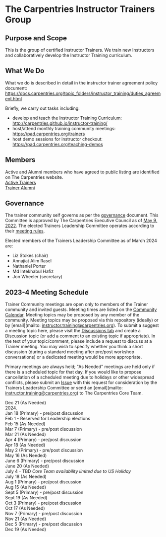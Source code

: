 # The Carpentries Instructor Trainers Group

## Purpose and Scope

This is the group of certified Instructor Trainers. We train new Instructors and collaboratively develop the Instructor Training curriculum.

## What We Do
What we do is described in detail in the instructor trainer agreement policy document: https://docs.carpentries.org/topic_folders/instructor_training/duties_agreement.html

Briefly, we carry out tasks including:
- develop and teach the Instructor Training Curriculum: http://carpentries.github.io/instructor-training/
- host/attend monthly training community meetings: https://pad.carpentries.org/trainers
- host demo sessions for instructor checkout: https://pad.carpentries.org/teaching-demos

## Members
Active and Alumni members who have agreed to public listing are identified on The Carpentries website.  
[Active Trainers](https://carpentries.org/trainers/)  
[Trainer Alumni](https://carpentries.org/trainer_alumni/)

## Governance

The trainer community self governs as per the [governance](governance.md) document. This Committee is approved by The Carpentries Executive Council as of [May 9, 2022](https://github.com/carpentries/executive-council-info/blob/main/minutes/2022/EC-minutes-2022-05-09-Q2.md).
The elected Trainers Leadership Committee operates according to their [meeting rules](policy/leader_meeting_rules.md).

Elected members of the Trainers Leadership Committee as of March 2024 are:
- Liz Stokes (chair)
- Annajiat Alim Rasel
- Nathaniel Porter
- Md Intekhabul Hafiz
- Jon Wheeler (secretary)


## 2023-4 Meeting Schedule

Trainer Community meetings are open only to members of the Trainer community and invited guests. Meeting times are listed on the [Community Calendar](https://carpentries.org/community/#community-events). 
Meeting topics may be proposed by any member of the community. Meeting topics may be proposed via this repository (ideally) or by [email](mailto: instructor.training@carpentries.org). 
To submit a suggest a meeting topic here, please visit the [Discussions tab](https://github.com/carpentries/trainers/discussions) and 
create a Discussion topic (or add a comment to an existing topic if appropriate). 
In the text of your topic/comment, please include a request to discuss at a Trainer meeting. You may wish to specify whether you 
think a short discussion (during a standard meeting after pre/post workshop conversations) or a dedicated meeting would be more appropriate. 
  
Primary meetings are always held; "As Needed" meetings are held only if there is a scheduled topic for that day. 
If you would like to propose cancellation of a scheduled meeting due to holidays or other widespread conflicts, please submit an [Issue](https://github.com/carpentries/trainers/issues) 
with this request for consideration by the Trainers Leadership Committee or send an [email](mailto: instructor.training@carpentries.org) to The Carpentries Core Team.

Dec 21 (As Needed)  
2024.   
Jan 18 (Primary) - pre/post discussion   
Feb 1 - Reserved for Leadership elections    
Feb 15 (As Needed)   
Mar 7 (Primary) - pre/post discussion  
Mar 21 (As Needed)  
Apr 4 (Primary) - pre/post discussion  
Apr 18 (As Needed)  
May 2 (Primary) - pre/post discussion  
May 16 (As Needed)  
June 6 (Primary) - pre/post discussion  
June 20 (As Needed)  
July 4 - TBD *Core Team availability limited due to US Holiday*  
July 18 (As Needed)  
Aug 1 (Primary) - pre/post discussion  
Aug 15 (As Needed)  
Sept 5 (Primary) - pre/post discussion  
Sept 19 (As Needed)  
Oct 3 (Primary) - pre/post discussion  
Oct 17 (As Needed)  
Nov 7 (Primary) - pre/post discussion  
Nov 21 (As Needed)  
Dec 5 (Primary) - pre/post discussion  
Dec 19 (As Needed)  



